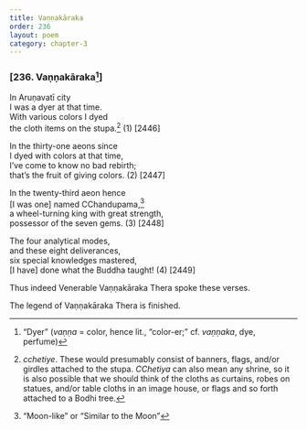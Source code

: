 ```yaml
---
title: Vaṇṇakāraka
order: 236
layout: poem
category: chapter-3
---
```


### \[236. Vaṇṇakāraka[^1]\]

In Aruṇavatī city  
I was a dyer at that time.  
With various colors I dyed  
the cloth items on the stupa.[^2] (1) \[2446\]

In the thirty-one aeons since  
I dyed with colors at that time,  
I’ve come to know no bad rebirth;  
that’s the fruit of giving colors. (2) \[2447\]

In the twenty-third aeon hence  
\[I was one\] named <span class="diacritics" data-state="on">C</span><span class="no-diacritics" data-state="off">Ch</span>andupama,[^3]  
a wheel-turning king with great strength,  
possessor of the seven gems. (3) \[2448\]

The four analytical modes,  
and these eight deliverances,  
six special knowledges mastered,  
\[I have\] done what the Buddha taught! (4) \[2449\]

Thus indeed Venerable Vaṇṇakāraka Thera spoke these verses.

The legend of Vaṇṇakāraka Thera is finished.

[^1]: “Dyer” (*vaṇṇa* = color, hence lit., “color-er;” cf. *vaṇṇaka*, dye, perfume)

[^2]: *<span class="diacritics" data-state="on">c</span><span class="no-diacritics" data-state="off">ch</span>etiye*. These would presumably consist of banners, flags, and/or girdles attached to the stupa. *<span class="diacritics" data-state="on">C</span><span class="no-diacritics" data-state="off">Ch</span>etiya* can also mean any shrine, so it is also possible that we should think of the cloths as curtains, robes on statues, and/or table cloths in an image house, or flags and so forth attached to a Bodhi tree.

[^3]: “Moon-like” or “Similar to the Moon”

